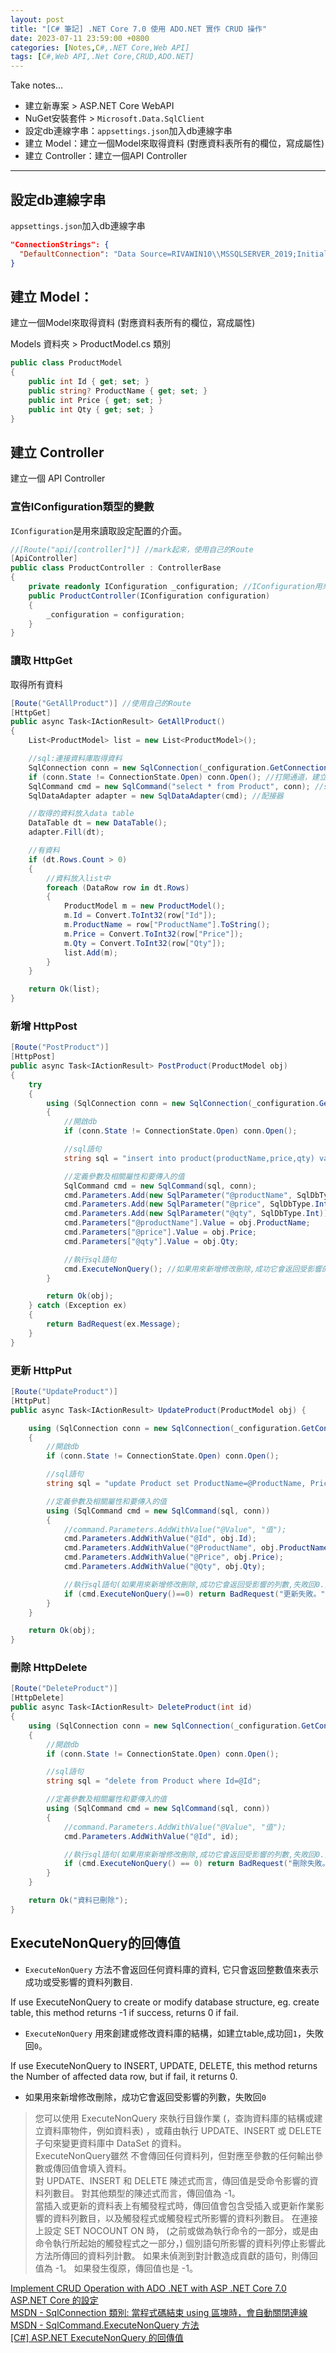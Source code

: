 ```yaml
---
layout: post
title: "[C# 筆記] .NET Core 7.0 使用 ADO.NET 實作 CRUD 操作"
date: 2023-07-11 23:59:00 +0800
categories: [Notes,C#,.NET Core,Web API]
tags: [C#,Web API,.Net Core,CRUD,ADO.NET]
---
```


Take notes...       


- 建立新專案 > ASP.NET Core WebAPI
- NuGet安裝套件 > `Microsoft.Data.SqlClient`
- 設定db連線字串：`appsettings.json`加入db連線字串
- 建立 Model：建立一個Model來取得資料 (對應資料表所有的欄位，寫成屬性)
- 建立 Controller：建立一個API Controller

---

## 設定db連線字串
`appsettings.json`加入db連線字串

```json
"ConnectionStrings": {
  "DefaultConnection": "Data Source=RIVAWIN10\\MSSQLSERVER_2019;Initial Catalog=CRUDWithWebAPI;User ID=riva;Password=1234;Trust Server Certificate=True"
}
```

## 建立 Model：
建立一個Model來取得資料 (對應資料表所有的欄位，寫成屬性)        

Models 資料夾 > ProductModel.cs 類別

```c#
public class ProductModel
{
    public int Id { get; set; }
    public string? ProductName { get; set; }
    public int Price { get; set; }
    public int Qty { get; set; }
}
```

## 建立 Controller

建立一個 API Controller

### 宣告IConfiguration類型的變數

`IConfiguration`是用來讀取設定配置的介面。

```c#
//[Route("api/[controller]")] //mark起來，使用自己的Route
[ApiController]
public class ProductController : ControllerBase
{
    private readonly IConfiguration _configuration; //IConfiguration用來讀取設定配置的介面
    public ProductController(IConfiguration configuration)
    {
        _configuration = configuration;
    }
}
```

### 讀取 HttpGet

取得所有資料

```c#
[Route("GetAllProduct")] //使用自己的Route
[HttpGet]
public async Task<IActionResult> GetAllProduct()
{
    List<ProductModel> list = new List<ProductModel>();

    //sql:連接資料庫取得資料
    SqlConnection conn = new SqlConnection(_configuration.GetConnectionString("DefaultConnection")); //取得連線字串
    if (conn.State != ConnectionState.Open) conn.Open(); //打開通道，建立連線
    SqlCommand cmd = new SqlCommand("select * from Product", conn); //sql語句
    SqlDataAdapter adapter = new SqlDataAdapter(cmd); //配接器

    //取得的資料放入data table
    DataTable dt = new DataTable();
    adapter.Fill(dt);

    //有資料
    if (dt.Rows.Count > 0)
    {
        //資料放入list中
        foreach (DataRow row in dt.Rows)
        {
            ProductModel m = new ProductModel();
            m.Id = Convert.ToInt32(row["Id"]);
            m.ProductName = row["ProductName"].ToString();
            m.Price = Convert.ToInt32(row["Price"]);
            m.Qty = Convert.ToInt32(row["Qty"]);
            list.Add(m);
        }
    }

    return Ok(list);
}
```

### 新增 HttpPost

```c#
[Route("PostProduct")]
[HttpPost]
public async Task<IActionResult> PostProduct(ProductModel obj) 
{
    try
    {
        using (SqlConnection conn = new SqlConnection(_configuration.GetConnectionString("DefaultConnection")))
        {
            //開啟db
            if (conn.State != ConnectionState.Open) conn.Open();

            //sql語句
            string sql = "insert into product(productName,price,qty) values(@productName,@price,@qty)";

            //定義參數及相關屬性和要傳入的值
            SqlCommand cmd = new SqlCommand(sql, conn);
            cmd.Parameters.Add(new SqlParameter("@productName", SqlDbType.NVarChar));
            cmd.Parameters.Add(new SqlParameter("@price", SqlDbType.Int));
            cmd.Parameters.Add(new SqlParameter("@qty", SqlDbType.Int));
            cmd.Parameters["@productName"].Value = obj.ProductName;
            cmd.Parameters["@price"].Value = obj.Price;
            cmd.Parameters["@qty"].Value = obj.Qty;

            //執行sql語句
            cmd.ExecuteNonQuery(); //如果用來新增修改刪除,成功它會返回受影響的列數,失敗回0.
        }

        return Ok(obj);
    } catch (Exception ex)
    {
        return BadRequest(ex.Message);
    }
}
```

### 更新 HttpPut

```c#
[Route("UpdateProduct")]
[HttpPut]
public async Task<IActionResult> UpdateProduct(ProductModel obj) {

    using (SqlConnection conn = new SqlConnection(_configuration.GetConnectionString("DefaultConnection"))) 
    {
        //開啟db
        if (conn.State != ConnectionState.Open) conn.Open();

        //sql語句
        string sql = "update Product set ProductName=@ProductName, Price= @Price, Qty=@Qty where Id=@Id";

        //定義參數及相關屬性和要傳入的值
        using (SqlCommand cmd = new SqlCommand(sql, conn)) 
        {
            //command.Parameters.AddWithValue("@Value", "值");
            cmd.Parameters.AddWithValue("@Id", obj.Id);
            cmd.Parameters.AddWithValue("@ProductName", obj.ProductName);
            cmd.Parameters.AddWithValue("@Price", obj.Price);
            cmd.Parameters.AddWithValue("@Qty", obj.Qty);

            //執行sql語句(如果用來新增修改刪除,成功它會返回受影響的列數,失敗回0.)
            if (cmd.ExecuteNonQuery()==0) return BadRequest("更新失敗。");
        }
    }

    return Ok(obj);
}
```

### 刪除 HttpDelete

```c#
[Route("DeleteProduct")]
[HttpDelete]
public async Task<IActionResult> DeleteProduct(int id) 
{
    using (SqlConnection conn = new SqlConnection(_configuration.GetConnectionString("DefaultConnection")))
    {
        //開啟db
        if (conn.State != ConnectionState.Open) conn.Open();

        //sql語句
        string sql = "delete from Product where Id=@Id";

        //定義參數及相關屬性和要傳入的值
        using (SqlCommand cmd = new SqlCommand(sql, conn))
        {
            //command.Parameters.AddWithValue("@Value", "值");
            cmd.Parameters.AddWithValue("@Id", id);

            //執行sql語句(如果用來新增修改刪除,成功它會返回受影響的列數,失敗回0.)
            if (cmd.ExecuteNonQuery() == 0) return BadRequest("刪除失敗。");
        }
    }

    return Ok("資料已刪除");
}
```


## ExecuteNonQuery的回傳值

- `ExecuteNonQuery` 方法不會返回任何資料庫的資料, 它只會返回整數值來表示成功或受影響的資料列數目.       

If use ExecuteNonQuery to create or modify database structure, eg. create table, this method returns -1 if success, returns 0 if fail.      

- `ExecuteNonQuery` 用來創建或修改資料庫的結構，如建立table,成功回`1`，失敗回`0`。      

If use ExecuteNonQuery to INSERT, UPDATE, DELETE, this method returns the Number of affected data row, but if fail, it returns 0.       

- 如果用來新增修改刪除，成功它會返回受影響的列數，失敗回`0`


> 您可以使用 ExecuteNonQuery 來執行目錄作業 (，查詢資料庫的結構或建立資料庫物件，例如資料表) ，或藉由執行 UPDATE、INSERT 或 DELETE 子句來變更資料庫中 DataSet 的資料。      
> ExecuteNonQuery雖然 不會傳回任何資料列，但對應至參數的任何輸出參數或傳回值會填入資料。        
> 對 UPDATE、INSERT 和 DELETE 陳述式而言，傳回值是受命令影響的資料列數目。 對其他類型的陳述式而言，傳回值為 -1。        
> 當插入或更新的資料表上有觸發程式時，傳回值會包含受插入或更新作業影響的資料列數目，以及觸發程式或觸發程式所影響的資料列數目。 
> 在連接上設定 SET NOCOUNT ON 時， (之前或做為執行命令的一部分，或是由命令執行所起始的觸發程式之一部分，) 個別語句所影響的資料列停止影響此方法所傳回的資料列計數。 如果未偵測到對計數造成貢獻的語句，則傳回值為 -1。 如果發生復原，傳回值也是 -1。



[Implement CRUD Operation with ADO .NET with ASP .NET Core 7.0](https://www.youtube.com/watch?v=0O_nitsEJW0)        
[ASP.NET Core 的設定](https://learn.microsoft.com/zh-tw/aspnet/core/fundamentals/configuration/?view=aspnetcore-8.0)        
[MSDN - SqlConnection 類別: 當程式碼結束 using 區塊時，會自動關閉連線](https://learn.microsoft.com/zh-tw/dotnet/api/system.data.sqlclient.sqlconnection?view=dotnet-plat-ext-8.0)       
[MSDN - SqlCommand.ExecuteNonQuery 方法](https://learn.microsoft.com/zh-tw/dotnet/api/microsoft.data.sqlclient.sqlcommand.executenonquery?view=sqlclient-dotnet-standard-5.1)       
[[C#] ASP.NET ExecuteNonQuery 的回傳值 ](https://charleslin74.pixnet.net/blog/post/445312541-%5Bc%23%5D-asp.net-executenonquery-的回傳值)
